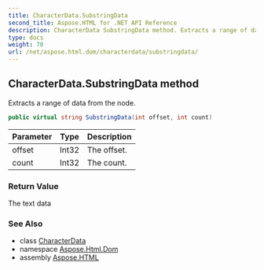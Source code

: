 ```yaml
---
title: CharacterData.SubstringData
second_title: Aspose.HTML for .NET API Reference
description: CharacterData SubstringData method. Extracts a range of data from the node
type: docs
weight: 70
url: /net/aspose.html.dom/characterdata/substringdata/
---
```

## CharacterData.SubstringData method

Extracts a range of data from the node.

```csharp
public virtual string SubstringData(int offset, int count)
```

| Parameter | Type | Description |
| --- | --- | --- |
| offset | Int32 | The offset. |
| count | Int32 | The count. |

### Return Value

The text data

### See Also

* class [CharacterData](../)
* namespace [Aspose.Html.Dom](../../../aspose.html.dom/)
* assembly [Aspose.HTML](../../../)
